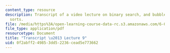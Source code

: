 ```yaml
---
content_type: resource
description: Transcript of a video lecture on binary search, and bubble and selection
  sorts.
file: /media/https%3A/open-learning-course-data-rc.s3.amazonaws.com/6-00-introduction-to-computer-science-and-programming-fall-2008/0f2abff249853dd52236cead5e773662_6-00F08-L09.pdf
file_type: application/pdf
resourcetype: Document
title: "Transcript \u2013 Lecture 9"
uid: 0f2abff2-4985-3dd5-2236-cead5e773662
---
```

